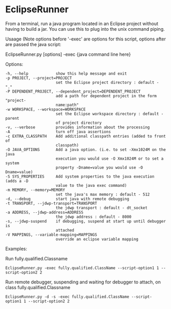 EclipseRunner
=============

From a terminal, run a java program located in an Eclipse project without having 
to build a jar.  You can use this to plug into the unix command piping.


  Usaage (Note options before '-exec' are options for this script, options after 
  are passed the java script:
  
  EclipseRunner.py [options] -exec {java command line here}

  Options:
  
    -h, --help            show this help message and exit
    -p PROJECT, --project=PROJECT
                          set the Eclipse project directory : default - "."
    -P DEPENDENT_PROJECT, --dependent_project=DEPENDENT_PROJECT
                          add a path for dependent project in the form "project-
                          name:path"
    -w WORKSPACE, --workspace=WORKSPACE
                          set the Eclipse workspace directory : default - parent
                          of project directory
    -v, --verbose         provides information about the processing
    -A                    turn off java assertions
    -c EXTRA_CLASSPATH    Add additional classpath entries (added to front of
                          classpath)
    -O JAVA_OPTIONS       Add a java option. (i.e. to set -Xmx1024M on the java
                          execution you would use -O Xmx1024M or to set a system
                          property -Dname=value you would use -O Dname=value)
    -S SYS_PROPERTIES     Add system properties to the java execution (adds a -D
                          value to the java exec command)
    -m MEMORY, --memory=MEMORY
                          set the java's max memory : default - 512
    -d, --debug           start java with remote debugging
    -t TRANSPORT, --jdwp-transport=TRANSPORT
                          the jdwp transport : default - dt_socket
    -a ADDRESS, --jdwp-address=ADDRESS
                          the jdwp address : default - 8000
    -s, --jdwp-suspend    if debugging, suspend at start up until debugger is
                          attached
    -V MAPPINGS, --variable-mapping=MAPPINGS
                          override an eclipse variable mapping

  
  Examples: 
  
  Run fully.qualified.Classname
  
    EclipseRunner.py -exec fully.qualified.ClassName --script-option1 1 --script-option2 2
    
  Run remote debugger, suspending and waiting for debugger to attach, on class fully.qualified.Classname

    EclipseRunner.py -d -s -exec fully.qualified.ClassName --script-option1 1 --script-option2 2
    
  

